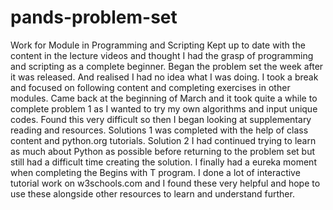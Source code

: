 # pands-problem-set
Work for Module in Programming and Scripting
Kept up to date with the content in the lecture videos and thought I had the grasp of programming and scripting as a complete beginner.
Began the problem set the week after it was released. And realised I had no idea what I was doing.
I took a break and focused on following content and completing exercises in other modules.
Came back at the beginning of March and it took quite a while to complete problem 1 as I wanted to try my own algorithms and input unique codes. Found this very difficult so then I began looking at supplementary reading and resources.
Solutions 1 was completed with the help of class content and python.org tutorials.
Solution 2 I had continued trying to learn as much about Python as possible before returning to the problem set but still had a difficult time creating the solution. I finally had a eureka moment when completing the Begins with T program. I done a lot of interactive tutorial work on w3schools.com and I found these very helpful and hope to use these alongside other resources to learn and understand further.
